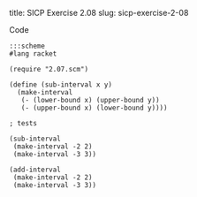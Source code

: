 title: SICP Exercise 2.08
slug: sicp-exercise-2-08

Code
```
:::scheme
#lang racket

(require "2.07.scm")

(define (sub-interval x y)
  (make-interval
   (- (lower-bound x) (upper-bound y))
   (- (upper-bound x) (lower-bound y))))

; tests

(sub-interval
 (make-interval -2 2)
 (make-interval -3 3))

(add-interval
 (make-interval -2 2)
 (make-interval -3 3))
```
